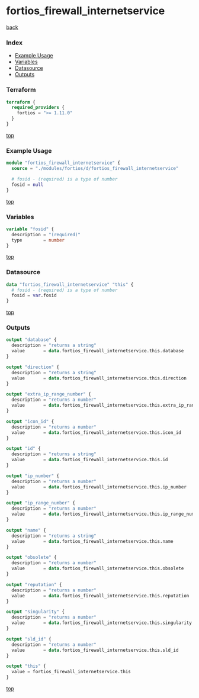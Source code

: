 # fortios_firewall_internetservice

[back](../fortios.md)

### Index

- [Example Usage](#example-usage)
- [Variables](#variables)
- [Datasource](#datasource)
- [Outputs](#outputs)

### Terraform

```terraform
terraform {
  required_providers {
    fortios = ">= 1.11.0"
  }
}
```

[top](#index)

### Example Usage

```terraform
module "fortios_firewall_internetservice" {
  source = "./modules/fortios/d/fortios_firewall_internetservice"

  # fosid - (required) is a type of number
  fosid = null
}
```

[top](#index)

### Variables

```terraform
variable "fosid" {
  description = "(required)"
  type        = number
}
```

[top](#index)

### Datasource

```terraform
data "fortios_firewall_internetservice" "this" {
  # fosid - (required) is a type of number
  fosid = var.fosid
}
```

[top](#index)

### Outputs

```terraform
output "database" {
  description = "returns a string"
  value       = data.fortios_firewall_internetservice.this.database
}

output "direction" {
  description = "returns a string"
  value       = data.fortios_firewall_internetservice.this.direction
}

output "extra_ip_range_number" {
  description = "returns a number"
  value       = data.fortios_firewall_internetservice.this.extra_ip_range_number
}

output "icon_id" {
  description = "returns a number"
  value       = data.fortios_firewall_internetservice.this.icon_id
}

output "id" {
  description = "returns a string"
  value       = data.fortios_firewall_internetservice.this.id
}

output "ip_number" {
  description = "returns a number"
  value       = data.fortios_firewall_internetservice.this.ip_number
}

output "ip_range_number" {
  description = "returns a number"
  value       = data.fortios_firewall_internetservice.this.ip_range_number
}

output "name" {
  description = "returns a string"
  value       = data.fortios_firewall_internetservice.this.name
}

output "obsolete" {
  description = "returns a number"
  value       = data.fortios_firewall_internetservice.this.obsolete
}

output "reputation" {
  description = "returns a number"
  value       = data.fortios_firewall_internetservice.this.reputation
}

output "singularity" {
  description = "returns a number"
  value       = data.fortios_firewall_internetservice.this.singularity
}

output "sld_id" {
  description = "returns a number"
  value       = data.fortios_firewall_internetservice.this.sld_id
}

output "this" {
  value = fortios_firewall_internetservice.this
}
```

[top](#index)